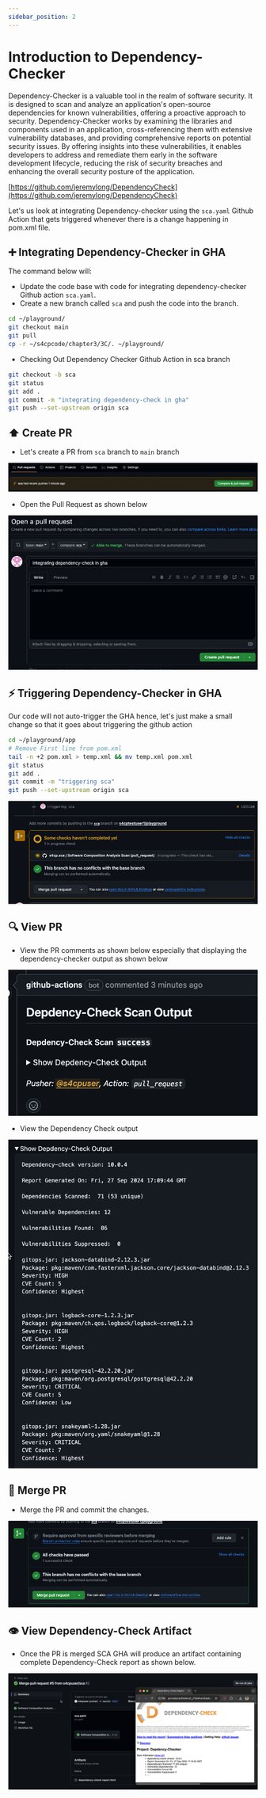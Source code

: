 ```yaml
---
sidebar_position: 2
---
```


# Introduction to Dependency-Checker

Dependency-Checker is a valuable tool in the realm of software security. It is designed to scan and analyze an application's open-source dependencies for known vulnerabilities, offering a proactive approach to security. Dependency-Checker works by examining the libraries and components used in an application, cross-referencing them with extensive vulnerability databases, and providing comprehensive reports on potential security issues. By offering insights into these vulnerabilities, it enables developers to address and remediate them early in the software development lifecycle, reducing the risk of security breaches and enhancing the overall security posture of the application.

[https://github.com/jeremylong/DependencyCheck](https://github.com/jeremylong/DependencyCheck)

Let's us look at integrating Dependency-checker using the `sca.yaml` Github Action that gets triggered whenever there is a change happening in pom.xml file.

## ➕ Integrating Dependency-Checker in GHA

The command below will:

- Update the code base with code for integrating dependency-checker Github action `sca.yaml`.
- Create a new branch called `sca` and push the code into the branch.

```bash
cd ~/playground/
git checkout main
git pull
cp -r ~/s4cpcode/chapter3/3C/. ~/playground/
```

- Checking Out Dependency Checker Github Action in sca branch

```bash
git checkout -b sca
git status
git add .
git commit -m "integrating dependency-check in gha"
git push --set-upstream origin sca
```

## ⬆️ Create PR

- Let's create a PR from `sca` branch to `main` branch

![](img/3B_1.png)

- Open the Pull Request as shown below

![](img/3B_2.png)

## ⚡ Triggering Dependency-Checker in GHA

Our code will not auto-trigger the GHA hence, let's just make a small change so that it goes about triggering the github action

```bash
cd ~/playground/app
# Remove First line from pom.xml    
tail -n +2 pom.xml > temp.xml && mv temp.xml pom.xml
git status
git add .
git commit -m "triggering sca"
git push --set-upstream origin sca
```

![](img/3B_3.png)

## 🔍 View PR

- View the PR comments as shown below especially that displaying the dependency-checker output as shown below

![](img/pr_comment_sca.png)

- View the Dependency Check output

![](img/dc_comment_output.png)

## 🔗 Merge PR

- Merge the PR and commit the changes.

![](img/3B_6.png)

## 👁️ View Dependency-Check Artifact

- Once the PR is merged SCA GHA will produce an artifact containing complete Dependency-Check report as shown below.

![](img/dc_report_summary.png)
